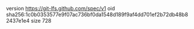 version https://git-lfs.github.com/spec/v1
oid sha256:1c0b0353577e9f07ac736bf0da1548d189f9af4dd701ef2b72db48b82437e1e4
size 728
